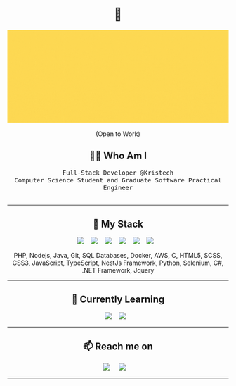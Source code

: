 <h1 align="center"> 👋 </h1>
<div align="center">
  <img src="https://github.com/ronnahmias/ronnahmias/blob/main/images/Ron%20Nahmias.gif" alt="header"/>
</div>
<p align="center"> (Open to Work)</p>

<h2 align="center"> 👨‍💻 Who Am I</h2>
<p align="center">
  <samp>Full-Stack Developer @Kristech</samp>
  <br>
  <samp>
  Computer Science Student and Graduate Software Practical Engineer
  </samp>
  <br> <br>
</p>

<hr>

<h2 align="center"> 🔭 My Stack</h2>
<p align="center">
  <img src="https://img.shields.io/badge/PHP-777BB4?style=for-the-badge&logo=php&logoColor=white" />&nbsp;&nbsp;&nbsp;
  <img src="https://img.shields.io/badge/JavaScript-323330?style=for-the-badge&logo=javascript&logoColor=F7DF1E" />&nbsp;&nbsp;&nbsp;
  <img src="https://img.shields.io/badge/TypeScript-007ACC?style=for-the-badge&logo=typescript&logoColor=white" />&nbsp;&nbsp;&nbsp;
  <img src="https://img.shields.io/badge/Java-ED8B00?style=for-the-badge&logo=java&logoColor=white" />&nbsp;&nbsp;&nbsp;
  <img src="https://img.shields.io/badge/Amazon_AWS-232F3E?style=for-the-badge&logo=amazon-aws&logoColor=white" />&nbsp;&nbsp;&nbsp;
  <img src="https://img.shields.io/badge/node.js%20-%2343853D.svg?&style=for-the-badge&logo=node.js&logoColor=white" />&nbsp;&nbsp;&nbsp;
</p>
<p align="center">PHP, Nodejs, Java, Git, SQL Databases, Docker, AWS, C, HTML5, SCSS, CSS3, JavaScript, TypeScript, NestJs Framework, Python, Selenium, C#, .NET Framework, Jquery</p>

<hr>
<h2 align="center"> 🔭 Currently Learning</h2>
<p align="center">
  <img src="https://img.shields.io/badge/React-20232A?style=for-the-badge&logo=react&logoColor=61DAFB" />&nbsp;&nbsp;&nbsp;
  <img src="https://img.shields.io/badge/Material--UI-0081CB?style=for-the-badge&logo=material-ui&logoColor=white" />&nbsp;&nbsp;&nbsp;
</p>
<hr>

<h2  align="center">📫 Reach me on</h2>
<p align="center">
  <a target="_blank"href="https://www.linkedin.com/in/ron-nahmias/"><img src="https://img.shields.io/badge/linkedin-%230077B5.svg?&style=for-the-badge&logo=linkedin&logoColor=white" /></a>&nbsp;&nbsp;&nbsp;&nbsp;
  <a href="mailto:ron.nahmias2@gmail.com"><img src="https://img.shields.io/badge/gmail-%23D14836.svg?&style=for-the-badge&logo=gmail&logoColor=white" /></a>&nbsp;&nbsp;&nbsp;&nbsp;
</p>

<hr>
